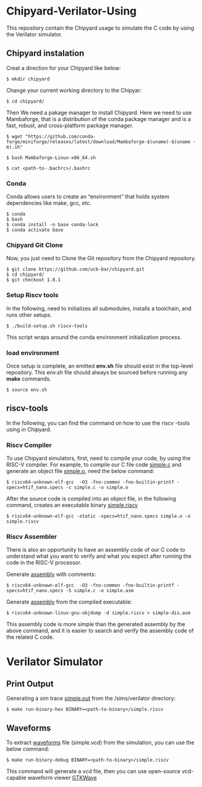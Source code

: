 # Chipyard-Verilator-Using
This repository contain the Chipyard usage to simulate the C code by using the Verilator simulator.


## Chipyard instalation

Creat a direction for your Chipyard like below:

    $ mkdir chipyard
Change your current working directory to the Chipyar:

    $ cd chipyard/

Then We need a pakage manager to install Chipyard. Here we need to use Mambaforge, that is a distribution of the conda package manager and is a fast, robust, and cross-platform package manager. 

    $ wget "https://github.com/conda-forge/miniforge/releases/latest/download/Mambaforge-$(uname)-$(uname -m).sh"

    $ bash Mambaforge-Linux-x86_64.sh

    $ cat <path-to-.bachrc>/.bashrc
### Conda

 Conda allows users to create an “environment” that holds system dependencies like make, gcc, etc.

    $ conda
    $ bash
    $ conda install -n base conda-lock
    $ conda activate base
### Chipyard Git Clone
Now, you just need to Clone the Git repository from the Chipyard repository.

    $ git clone https://github.com/ucb-bar/chipyard.git
    $ cd chipyard/
    $ git checkout 1.8.1

### Setup Riscv tools

In the following, need to initializes all submodules, installs a toolchain, and runs other setups. 

    $ ./build-setup.sh riscv-tools

This script wraps around the conda environment initialization process.

### load environment

Once setup is complete, an emitted **env.sh** file should exist in the top-level repository. This env.sh file should always be sourced before running any **make** commands.

    $ source env.sh




## riscv-tools

In the following, you can find the command on how to use the riscv -tools using in Chipyard.
### Riscv Compiler
To use Chipyard simulators, first, need to compile your code, by using the RISC-V compiler.
For example, to compile our C file code [simple.c](https://github.com/SorayaM123/Chipyard-Verilator-Using/blob/main/simple.c)
and generate an object file [simple.o](https://github.com/SorayaM123/Chipyard-Verilator-Using/blob/main/simple.o), need the below command:
  

    $ riscv64-unknown-elf-gcc  -O3 -fno-common -fno-builtin-printf -specs=htif_nano.specs -c simple.c -o simple.o


After the source code is compiled into an object file, in the following command, creates an executable binary [simple.riscv](https://github.com/SorayaM123/Chipyard-Verilator-Using/blob/main/simple.riscv)


    $ riscv64-unknown-elf-gcc -static -specs=htif_nano.specs simple.o -o simple.riscv


### Riscv Assembler


There is also an opportunity to have an assembly code of our C code to understand what you want to verify and what you expect after running the code in the RISC-V processor.

Generate [assembly](https://github.com/SorayaM123/Chipyard-Verilator-Using/blob/main/simple.asm) with comments:


    $ riscv64-unknown-elf-gcc  -O3 -fno-common -fno-builtin-printf -specs=htif_nano.specs -S simple.c -o simple.asm

Generate [assembly](https://github.com/SorayaM123/Chipyard-Verilator-Using/blob/main/simple-dis.asm) from the compiled executable:

    $ riscv64-unknown-linux-gnu-objdump -d simple.riscv > simple-dis.asm


This assembly code is more simple than the generated assembly by the above command, and it is easier to search and verify the assembly code of the related C code. 


# Verilator Simulator

## Print Output

Generating a sim trace [simple.out](https://github.com/SorayaM123/Chipyard-Verilator-Using/blob/main/simple.out) from the /sims/verilator directory:


    $ make run-binary-hex BINARY=<path-to-binary>/simple.riscv


## Waveforms
To extract [waveforms](https://github.com/SorayaM123/Chipyard-Verilator-Using/blob/main/simple.vcd) file (simple.vcd) from the simulation, you can use the below command:


    $ make run-binary-debug BINARY=<path-to-binary>/simple.riscv

This command will generate a vcd file, then you can use open-source vcd-capable waveform viewer [GTKWave](https://gtkwave.sourceforge.net/)